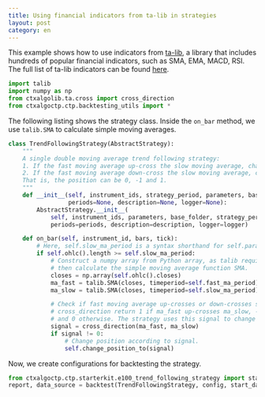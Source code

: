 ```yaml
---
title: Using financial indicators from ta-lib in strategies
layout: post
category: en
---
```


This example shows how to use indicators from [ta-lib](https://github.com/mrjbq7/ta-lib), a library that
includes hundreds of popular financial indicators, such as SMA, EMA, MACD, RSI.
The full list of ta-lib indicators can be found [here](https://github.com/mrjbq7/ta-lib/tree/master/docs/func_groups).

```python
import talib
import numpy as np
from ctxalgolib.ta.cross import cross_direction
from ctxalgoctp.ctp.backtesting_utils import *
```

The following listing shows the strategy class. Inside the `on_bar` method, we use `talib.SMA` to calculate
simple moving averages.

```python
class TrendFollowingStrategy(AbstractStrategy):
    """
    A single double moving average trend following strategy:
    1. If the fast moving average up-cross the slow moving average, change position to 1.
    2. If the fast moving average down-cross the slow moving average, change position to -1.
    That is, the position can be 0, -1 and 1.
    """
    def __init__(self, instrument_ids, strategy_period, parameters, base_folder,
                 periods=None, description=None, logger=None):
        AbstractStrategy.__init__(
            self, instrument_ids, parameters, base_folder, strategy_period=strategy_period,
            periods=periods, description=description, logger=logger)

    def on_bar(self, instrument_id, bars, tick):
        # Here, self.slow_ma_period is a syntax shorthand for self.parameters['slow_ma_period'].
        if self.ohlc().length >= self.slow_ma_period:
            # Construct a numpy array from Python array, as talib requires numpy arrays as inputs,
            # then calculate the simple moving average function SMA.
            closes = np.array(self.ohlc().closes)
            ma_fast = talib.SMA(closes, timeperiod=self.fast_ma_period)
            ma_slow = talib.SMA(closes, timeperiod=self.slow_ma_period)

            # Check if fast moving average up-crosses or down-crosses slow moving average.
            # cross_direction return 1 if ma_fast up-crosses ma_slow, -1 if ma_fast down-crosses ma_fast,
            # and 0 otherwise. The strategy uses this signal to change its position of the traded instrument.
            signal = cross_direction(ma_fast, ma_slow)
            if signal != 0:
                # Change position according to signal.
                self.change_position_to(signal)
```

Now, we create configurations for backtesting the strategy.

```python
from ctxalgoctp.ctp.starterkit.e100_trend_following_strategy import start_date, end_date, config
report, data_source = backtest(TrendFollowingStrategy, config, start_date, end_date)

```
